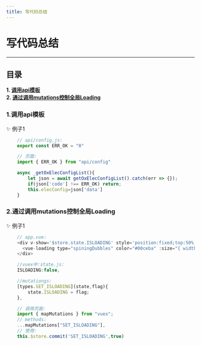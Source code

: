 ```yaml
---
title: 写代码总结
---
```



# 写代码总结

----
## 目录
**1. [调用api模板](#jump1)**  
**2. [通过调用mutations控制全局Loading](#jump2)**  

### <span id="jump1">1.调用api模板</span>
:sparkles: 例子1
``` js
    // api/config.js:
    export const ERR_OK = "0"

    // 页面:
    import { ERR_OK } from "api/config"

    async _getOxElecConfigList(){
        let json = await getOxElecConfigList().catch(err => {});
        if(json['code'] !== ERR_OK) return;
        this.elecConfig=json['data']
    }
```

### <span id="jump2">2.通过调用mutations控制全局Loading</span>
:sparkles: 例子1
``` js
    // app.vue:
    <div v-show='$store.state.ISLOADING' style='position:fixed;top:50%;left:50%;transform: translateX(-50%) translateY(-50%);z-index: 2000;'>
      <vue-loading type="spiningDubbles" color="#00ceba" :size="{ width: '60px', height: '60px' }"></vue-loading>
    </div>

    //vuex中:state.js:
    ISLOADING:false,

    //mutationgs:
    [types.SET_ISLOADING](state,flag){
        state.ISLOADING = flag;
    },

    // 调用页面:
    import { mapMutations } from "vuex";
    // methods:
    ...mapMutations["SET_ISLOADING"],
    // 使用:
    this.$store.commit('SET_ISLOADING',true)
```